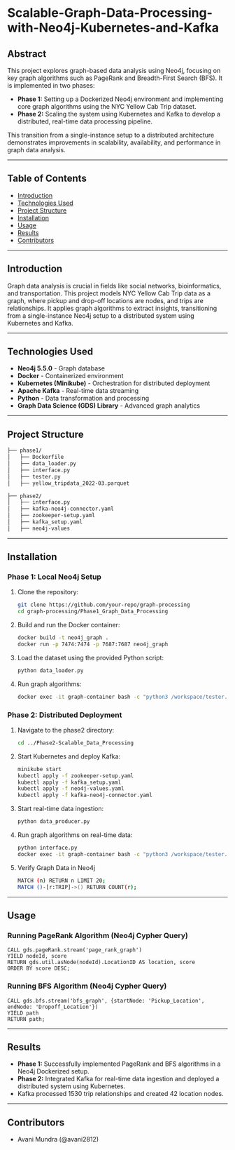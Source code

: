 # Scalable-Graph-Data-Processing-with-Neo4j-Kubernetes-and-Kafka


## Abstract
This project explores graph-based data analysis using Neo4j, focusing on key graph algorithms such as PageRank and Breadth-First Search (BFS). It is implemented in two phases:

- **Phase 1:** Setting up a Dockerized Neo4j environment and implementing core graph algorithms using the NYC Yellow Cab Trip dataset.
- **Phase 2:** Scaling the system using Kubernetes and Kafka to develop a distributed, real-time data processing pipeline.

This transition from a single-instance setup to a distributed architecture demonstrates improvements in scalability, availability, and performance in graph data analysis.

---

## Table of Contents
- [Introduction](#introduction)
- [Technologies Used](#technologies-used)
- [Project Structure](#project-structure)
- [Installation](#installation)
- [Usage](#usage)
- [Results](#results)
- [Contributors](#contributors)

---

## Introduction
Graph data analysis is crucial in fields like social networks, bioinformatics, and transportation. This project models NYC Yellow Cab Trip data as a graph, where pickup and drop-off locations are nodes, and trips are relationships. It applies graph algorithms to extract insights, transitioning from a single-instance Neo4j setup to a distributed system using Kubernetes and Kafka.

---

## Technologies Used
- **Neo4j 5.5.0** - Graph database
- **Docker** - Containerized environment
- **Kubernetes (Minikube)** - Orchestration for distributed deployment
- **Apache Kafka** - Real-time data streaming
- **Python** - Data transformation and processing
- **Graph Data Science (GDS) Library** - Advanced graph analytics

---

## Project Structure
```bash
├── phase1/
│   ├── Dockerfile
│   ├── data_loader.py
│   ├── interface.py
│   ├── tester.py
│   ├── yellow_tripdata_2022-03.parquet

├── phase2/
│   ├── interface.py
│   ├── kafka-neo4j-connector.yaml
│   ├── zookeeper-setup.yaml
│   ├── kafka_setup.yaml
│   ├── neo4j-values

```

---

## Installation
### Phase 1: Local Neo4j Setup
1. Clone the repository:
   ```sh
   git clone https://github.com/your-repo/graph-processing
   cd graph-processing/Phase1_Graph_Data_Processing
   ```
2. Build and run the Docker container:
   ```sh
   docker build -t neo4j_graph .
   docker run -p 7474:7474 -p 7687:7687 neo4j_graph
   ```
3. Load the dataset using the provided Python script:
   ```sh
   python data_loader.py
   ```
4. Run graph algorithms:
   ```sh
   docker exec -it graph-container bash -c "python3 /workspace/tester.py"
   ```

### Phase 2: Distributed Deployment
1. Navigate to the phase2 directory:
   ```sh
   cd ../Phase2-Scalable_Data_Processing
   ```
2. Start Kubernetes and deploy Kafka:
   ```sh
   minikube start
   kubectl apply -f zookeeper-setup.yaml
   kubectl apply -f kafka_setup.yaml
   kubectl apply -f neo4j-values.yaml
   kubectl apply -f kafka-neo4j-connector.yaml
   ```
3. Start real-time data ingestion:
   ```sh
   python data_producer.py
   ```
4. Run graph algorithms on real-time data:
   ```sh
   python interface.py
   docker exec -it graph-container bash -c "python3 /workspace/tester.py"
   ```
5. Verify Graph Data in Neo4j
   ```sh
   MATCH (n) RETURN n LIMIT 20;
   MATCH ()-[r:TRIP]->() RETURN COUNT(r);
   ```

---

## Usage
### Running PageRank Algorithm (Neo4j Cypher Query)
```cypher
CALL gds.pageRank.stream('page_rank_graph')
YIELD nodeId, score
RETURN gds.util.asNode(nodeId).LocationID AS location, score
ORDER BY score DESC;
```

### Running BFS Algorithm (Neo4j Cypher Query)
```cypher
CALL gds.bfs.stream('bfs_graph', {startNode: 'Pickup_Location', endNode: 'Dropoff_Location'})
YIELD path
RETURN path;
```

---

## Results
- **Phase 1:** Successfully implemented PageRank and BFS algorithms in a Neo4j Dockerized setup.
- **Phase 2:** Integrated Kafka for real-time data ingestion and deployed a distributed system using Kubernetes.
- Kafka processed 1530 trip relationships and created 42 location nodes.

---

## Contributors
- Avani Mundra (@avani2812)
